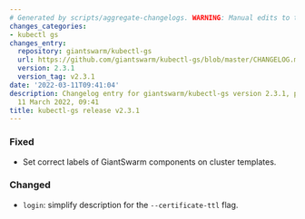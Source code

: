 ```yaml
---
# Generated by scripts/aggregate-changelogs. WARNING: Manual edits to this files will be overwritten.
changes_categories:
- kubectl gs
changes_entry:
  repository: giantswarm/kubectl-gs
  url: https://github.com/giantswarm/kubectl-gs/blob/master/CHANGELOG.md#231---2022-03-11
  version: 2.3.1
  version_tag: v2.3.1
date: '2022-03-11T09:41:04'
description: Changelog entry for giantswarm/kubectl-gs version 2.3.1, published on
  11 March 2022, 09:41
title: kubectl-gs release v2.3.1
---
```


### Fixed
- Set correct labels of GiantSwarm components on cluster templates.
### Changed
- `login`: simplify description for the `--certificate-ttl` flag.
